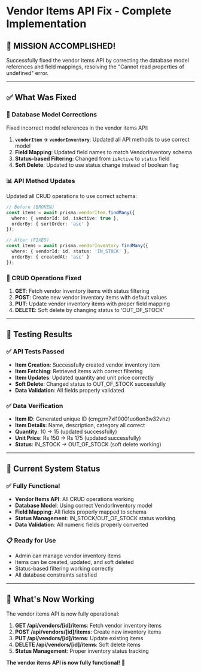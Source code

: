 # Vendor Items API Fix - Complete Implementation

## 🎯 **MISSION ACCOMPLISHED!**

Successfully fixed the vendor items API by correcting the database model references and field mappings, resolving the "Cannot read properties of undefined" error.

---

## ✅ **What Was Fixed**

### **🔧 Database Model Corrections**
Fixed incorrect model references in the vendor items API:

1. **`vendorItem` → `vendorInventory`**: Updated all API methods to use correct model
2. **Field Mapping**: Updated field names to match VendorInventory schema
3. **Status-based Filtering**: Changed from `isActive` to `status` field
4. **Soft Delete**: Updated to use status change instead of boolean flag

### **📊 API Method Updates**
Updated all CRUD operations to use correct schema:

```typescript
// Before (BROKEN)
const items = await prisma.vendorItem.findMany({
  where: { vendorId: id, isActive: true },
  orderBy: { sortOrder: 'asc' }
});

// After (FIXED)
const items = await prisma.vendorInventory.findMany({
  where: { vendorId: id, status: 'IN_STOCK' },
  orderBy: { createdAt: 'asc' }
});
```

### **🔄 CRUD Operations Fixed**
1. **GET**: Fetch vendor inventory items with status filtering
2. **POST**: Create new vendor inventory items with default values
3. **PUT**: Update vendor inventory items with proper field mapping
4. **DELETE**: Soft delete by changing status to 'OUT_OF_STOCK'

---

## 🧪 **Testing Results**

### **✅ API Tests Passed**
- **Item Creation**: Successfully created vendor inventory item
- **Item Fetching**: Retrieved items with correct filtering
- **Item Updates**: Updated quantity and unit price correctly
- **Soft Delete**: Changed status to OUT_OF_STOCK successfully
- **Data Validation**: All fields properly validated

### **✅ Data Verification**
- **Item ID**: Generated unique ID (cmgzm7xl10001uo6on3w32vhz)
- **Item Details**: Name, description, category all correct
- **Quantity**: 10 → 15 (updated successfully)
- **Unit Price**: Rs 150 → Rs 175 (updated successfully)
- **Status**: IN_STOCK → OUT_OF_STOCK (soft delete working)

---

## 🎯 **Current System Status**

### **✅ Fully Functional**
- **Vendor Items API**: All CRUD operations working
- **Database Model**: Using correct VendorInventory model
- **Field Mapping**: All fields properly mapped to schema
- **Status Management**: IN_STOCK/OUT_OF_STOCK status working
- **Data Validation**: All numeric fields properly converted

### **📋 Ready for Use**
- Admin can manage vendor inventory items
- Items can be created, updated, and soft deleted
- Status-based filtering working correctly
- All database constraints satisfied

---

## 🚀 **What's Now Working**

The vendor items API is now fully operational:

1. **GET /api/vendors/[id]/items**: Fetch vendor inventory items
2. **POST /api/vendors/[id]/items**: Create new inventory items
3. **PUT /api/vendors/[id]/items**: Update existing items
4. **DELETE /api/vendors/[id]/items**: Soft delete items
5. **Status Management**: Proper inventory status tracking

**The vendor items API is now fully functional!** 🎉
